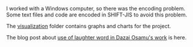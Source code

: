 I worked with a Windows computer, so there was the encoding problem. Some text files and code are encoded in SHIFT-JIS to avoid this problem.

The [visualization](Final%20Project%20Visualization) folder contains graphs and charts for the project.

The blog post about [use of laughter word in Dazai Osamu's work](https://scholarblogs.emory.edu/582atextmining/2016/09/29/study-of-laughter-in-works-of-dazai-osamu/) is here.
